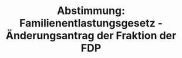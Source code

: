 ---
abstimmung:
  abstimmung: 3
  bundestagssitzung: 127
  legislaturperiode: 19
categories:
- Todo
data:
- title: Abstimmungsergebnis 20191114_3-data.pdf
  url: /res/2021-btw/abstimmungsergebnisse/20191114_3-data.pdf
- title: Abstimmungsergebnis 20191114_3_xls-data.xlsx
  url: /res/2021-btw/abstimmungsergebnisse/20191114_3_xls-data.xlsx
- title: Abstimmungsergebnis 20191114_3_xls-data.csv
  url: /res/2021-btw/abstimmungsergebnisse/csv/20191114_3_xls-data.csv
ergebnis:
  afd:
    enthaltung: 0
    gesamt: 91
    ja: 1
    nein: 82
    nichtabgegeben: 8
    ungueltig: 0
  bü90/gr:
    enthaltung: 0
    gesamt: 67
    ja: 60
    nein: 0
    nichtabgegeben: 7
    ungueltig: 0
  cdu/csu:
    enthaltung: 0
    gesamt: 246
    ja: 235
    nein: 0
    nichtabgegeben: 11
    ungueltig: 0
  die linke.:
    enthaltung: 0
    gesamt: 69
    ja: 61
    nein: 0
    nichtabgegeben: 8
    ungueltig: 0
  fdp:
    enthaltung: 0
    gesamt: 80
    ja: 72
    nein: 0
    nichtabgegeben: 8
    ungueltig: 0
  file: 20191114_3_xls-data.xlsx
  fraktionslos:
    enthaltung: 0
    gesamt: 4
    ja: 1
    nein: 2
    nichtabgegeben: 1
    ungueltig: 0
  spd:
    enthaltung: 0
    gesamt: 152
    ja: 141
    nein: 0
    nichtabgegeben: 11
    ungueltig: 0
layout: abstimmung
links:
- title: Link zu bundestag.de
  url: https://www.bundestag.de/parlament/plenum/abstimmung/abstimmung?id=552
preview: 'Deutscher Bundestag


  127. Sitzung des Deutschen Bundestages

  am Donnerstag, 14. November 2019


  Endgültiges Ergebnis der Namentlichen Abstimmung Nr. 3


  Beschlussempfehlung des Finanzausschusses (7. Ausschuss)

  zu dem Antrag der Abgeordneten Stefan Keuter, Albrecht Glaser, Kay Gottschalk, weiterer

  Abgeordneter und der Fraktion der AfD

  Abschaffung des Solidaritätszuschlaggesetzes

  Drs. 19/4898 und 19/15152'
tags:
- Todo
title: 'Abstimmung: Familienentlastungsgesetz - Änderungsantrag der Fraktion der FDP'
---
